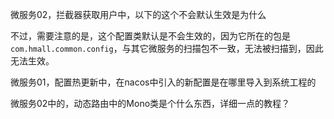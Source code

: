 微服务02，拦截器获取用户中，以下的这个不会默认生效是为什么

不过，需要注意的是，这个配置类默认是不会生效的，因为它所在的包是`com.hmall.common.config`，与其它微服务的扫描包不一致，无法被扫描到，因此无法生效。

微服务01，配置热更新中，在nacos中引入的新配置是在哪里导入到系统工程的

微服务02中的，动态路由中的Mono类是个什么东西，详细一点的教程？
